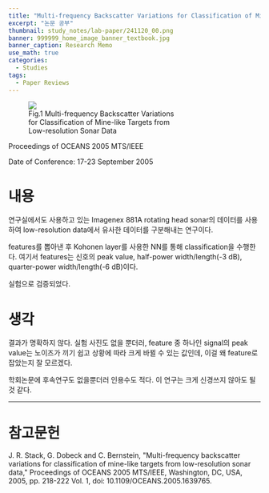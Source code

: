```yaml
---
title: "Multi-frequency Backscatter Variations for Classification of Mine-like Targets from Low-resolution Sonar Data"
excerpt: "논문 공부"
thumbnail: study_notes/lab-paper/241120_00.png
banner: 999999_home_image_banner_textbook.jpg
banner_caption: Research Memo
use_math: true
categories:
  - Studies
tags:
  - Paper Reviews
---
```


<figure class="align-center" style="width: 60%">
  <a href="{{ site.url }}{{ site.baseurl }}/assets/images/study_notes/lab-paper/241120_00.png">
  <img src="{{ site.url }}{{ site.baseurl }}/assets/images/study_notes/lab-paper/241120_00.png">
  </a>
  <figcaption>
  Fig.1 Multi-frequency Backscatter Variations for Classification of Mine-like Targets from Low-resolution Sonar Data
  </figcaption>
</figure>

Proceedings of OCEANS 2005 MTS/IEEE

Date of Conference: 17-23 September 2005

# 내용

연구실에서도 사용하고 있는 Imagenex 881A rotating head sonar의 데이터를 사용하여 low-resolution data에서 유사한 데이터를 구분해내는 연구이다.

features를 뽑아낸 후 Kohonen layer를 사용한 NN를 통해 classification을 수행한다. 여기서 features는 신호의 peak value, half-power width/length(-3 dB), quarter-power width/length(-6 dB)이다.

실험으로 검증되었다.

# 생각

결과가 명확하지 않다. 실험 사진도 없을 뿐더러, feature 중 하나인 signal의 peak value는 노이즈가 끼기 쉽고 상황에 따라 크게 바뀔 수 있는 값인데, 이걸 왜 feature로 잡았는지 잘 모르겠다.

학회논문에 후속연구도 없을뿐더러 인용수도 적다. 이 연구는 크게 신경쓰지 않아도 될 것 같다.

---

# 참고문헌

J. R. Stack, G. Dobeck and C. Bernstein, "Multi-frequency backscatter variations for classification of mine-like targets from low-resolution sonar data," Proceedings of OCEANS 2005 MTS/IEEE, Washington, DC, USA, 2005, pp. 218-222 Vol. 1, doi: 10.1109/OCEANS.2005.1639765.